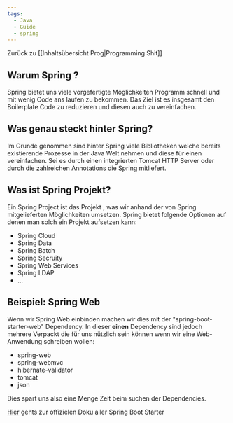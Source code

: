 ```yaml
---
tags:
  - Java
  - Guide
  - spring
---
```

Zurück zu [[Inhaltsübersicht Prog|Programming Shit]]
## Warum Spring ?

Spring bietet uns viele vorgefertigte Möglichkeiten Programm schnell und mit wenig Code ans laufen zu bekommen. Das Ziel ist es insgesamt den Boilerplate Code zu reduzieren und diesen auch zu vereinfachen.

## Was genau steckt hinter Spring?

Im Grunde genommen sind hinter Spring viele Bibliotheken welche bereits existierende Prozesse in der Java Welt nehmen und diese für einen vereinfachen. Sei es durch einen integrierten Tomcat HTTP Server oder durch die zahlreichen Annotations die Spring mitliefert.

## Was ist Spring Projekt?

Ein Spring Project ist das Projekt , was wir anhand der von Spring mitgelieferten Möglichkeiten umsetzen. Spring bietet folgende Optionen auf denen man solch ein Projekt aufsetzen kann:
- Spring Cloud
- Spring Data
- Spring Batch
- Spring Secruity
- Spring Web Services
- Spring LDAP
- ...

## Beispiel: Spring Web

Wenn wir Spring Web einbinden machen wir dies mit der "spring-boot-starter-web" Dependency. In dieser **einen** Dependency sind jedoch mehrere Verpackt die für uns nützlich sein können wenn wir eine Web-Anwendung schreiben wollen:
- spring-web
- spring-webmvc
- hibernate-validator
- tomcat
- json

Dies spart uns also eine Menge Zeit beim suchen der Dependencies.

[Hier](https://docs.spring.io/spring-boot/docs/current/reference/htmlsingle/#using.build-systems.starters) gehts zur offizielen Doku aller Spring Boot Starter